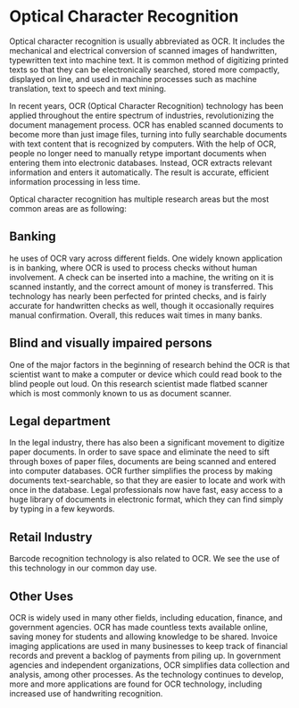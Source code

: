 # Optical Character Recognition

Optical character recognition is usually abbreviated as OCR. It includes the mechanical and electrical conversion of scanned images of handwritten, typewritten text into machine text. It is common method of digitizing printed texts so that they can be electronically searched, stored more compactly, displayed on line, and used in machine processes such as machine translation, text to speech and text mining.

In recent years, OCR (Optical Character Recognition) technology has been applied throughout the entire spectrum of industries, revolutionizing the document management process. OCR has enabled scanned documents to become more than just image files, turning into fully searchable documents with text content that is recognized by computers. With the help of OCR, people no longer need to manually retype important documents when entering them into electronic databases. Instead, OCR extracts relevant information and enters it automatically. The result is accurate, efficient information processing in less time.

Optical character recognition has multiple research areas but the most common areas are as following:

## Banking
he uses of OCR vary across different fields. One widely known application is in banking, where OCR is used to process checks without human involvement. A check can be inserted into a machine, the writing on it is scanned instantly, and the correct amount of money is transferred. This technology has nearly been perfected for printed checks, and is fairly accurate for handwritten checks as well, though it occasionally requires manual confirmation. Overall, this reduces wait times in many banks.

## Blind and visually impaired persons
One of the major factors in the beginning of research behind the OCR is that scientist want to make a computer or device which could read book to the blind people out loud. On this research scientist made flatbed scanner which is most commonly known to us as document scanner.

## Legal department
In the legal industry, there has also been a significant movement to digitize paper documents. In order to save space and eliminate the need to sift through boxes of paper files, documents are being scanned and entered into computer databases. OCR further simplifies the process by making documents text-searchable, so that they are easier to locate and work with once in the database. Legal professionals now have fast, easy access to a huge library of documents in electronic format, which they can find simply by typing in a few keywords.

## Retail Industry
Barcode recognition technology is also related to OCR. We see the use of this technology in our common day use.

## Other Uses
OCR is widely used in many other fields, including education, finance, and government agencies. OCR has made countless texts available online, saving money for students and allowing knowledge to be shared. Invoice imaging applications are used in many businesses to keep track of financial records and prevent a backlog of payments from piling up. In government agencies and independent organizations, OCR simplifies data collection and analysis, among other processes. As the technology continues to develop, more and more applications are found for OCR technology, including increased use of handwriting recognition.